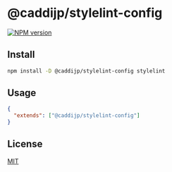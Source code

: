 # @caddijp/stylelint-config

[![NPM version](https://badge.fury.io/js/%40caddijp%2Feslint-config.svg)](https://badge.fury.io/js/%40caddijp%2Feslint-config)

## Install

```sh
npm install -D @caddijp/stylelint-config stylelint
```

## Usage

```json
{
  "extends": ["@caddijp/stylelint-config"]
}
```

## License

[MIT](../../LICENSE)
